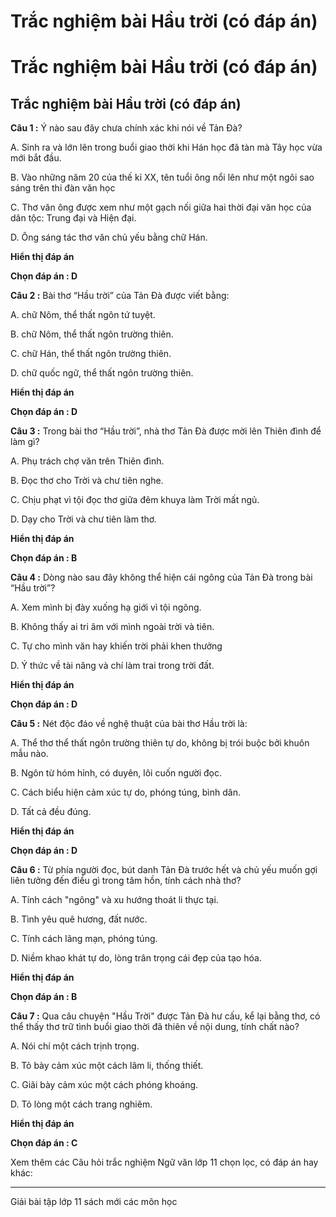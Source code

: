 # Trắc nghiệm bài Hầu trời (có đáp án)

# Trắc nghiệm bài Hầu trời (có đáp án)

## Trắc nghiệm bài Hầu trời (có đáp án)

**Câu 1 :** Ý nào sau đây chưa chính xác khi nói về Tản Đà? 

A. Sinh ra và lớn lên trong buổi giao thời khi Hán học đã tàn mà Tây học vừa mới bắt đầu.

B. Vào những năm 20 của thế kỉ XX, tên tuổi ông nổi lên như một ngôi sao sáng trên thi đàn văn học

C. Thơ văn ông được xem như một gạch nối giữa hai thời đại văn học của dân tộc: Trung đại và Hiện đại. 

D. Ông sáng tác thơ văn chủ yếu bằng chữ Hán.

**Hiển thị đáp án**

**Chọn đáp án : D**

**Câu 2 :** Bài thơ “Hầu trời” của Tản Đà được viết bằng: 

A. chữ Nôm, thể thất ngôn tứ tuyệt.

B. chữ Nôm, thể thất ngôn trường thiên.

C. chữ Hán, thể thất ngôn trường thiên.

D. chữ quốc ngữ, thể thất ngôn trường thiên.

**Hiển thị đáp án**

**Chọn đáp án : D**

**Câu 3 :** Trong bài thơ “Hầu trời”, nhà thơ Tản Đà được mời lên Thiên đình để làm gì? 

A. Phụ trách chợ văn trên Thiên đình.

B. Đọc thơ cho Trời và chư tiên nghe.

C. Chịu phạt vì tội đọc thơ giữa đêm khuya làm Trời mất ngủ.

D. Dạy cho Trời và chư tiên làm thơ.

**Hiển thị đáp án**

**Chọn đáp án : B**

**Câu 4 :** Dòng nào sau đây không thể hiện cái ngông của Tản Đà trong bài “Hầu trời”? 

A. Xem mình bị đày xuống hạ giới vì tội ngông.

B. Không thấy ai tri âm với mình ngoài trời và tiên.

C. Tự cho mình văn hay khiến trời phải khen thưởng

D. Ý thức về tài năng và chí làm trai trong trời đất.

**Hiển thị đáp án**

**Chọn đáp án : D**

**Câu 5 :** Nét độc đáo về nghệ thuật của bài thơ Hầu trời là: 

A. Thể thơ thể thất ngôn trường thiên tự do, không bị trói buộc bởi khuôn mẫu nào.

B. Ngôn từ hóm hỉnh, có duyên, lôi cuốn người đọc.

C. Cách biểu hiện cảm xúc tự do, phóng túng, bình dân.

D. Tất cả đều đúng.

**Hiển thị đáp án**

**Chọn đáp án : D**

**Câu 6 :** Từ phía người đọc, bút danh Tản Đà trước hết và chủ yếu muốn gợi liên tưởng đến điều gì trong tâm hồn, tính cách nhà thơ? 

A. Tính cách "ngông" và xu hướng thoát li thực tại.

B. Tình yêu quê hương, đất nước.

C. Tính cách lãng mạn, phóng túng.

D. Niềm khao khát tự do, lòng trân trọng cái đẹp của tạo hóa.

**Hiển thị đáp án**

**Chọn đáp án : B**

**Câu 7 :** Qua câu chuyện "Hầu Trời" được Tản Đà hư cấu, kể lại bằng thơ, có thể thấy thơ trữ tình buổi giao thời đã thiên về nội dung, tính chất nào? 

A. Nói chí một cách trịnh trọng.

B. Tỏ bày cảm xúc một cách lâm li, thống thiết.

C. Giãi bày cảm xúc một cách phóng khoáng.

D. Tỏ lòng một cách trang nghiêm.

**Hiển thị đáp án**

**Chọn đáp án : C**

Xem thêm các Câu hỏi trắc nghiệm Ngữ văn lớp 11 chọn lọc, có đáp án hay khác:

* * *

Giải bài tập lớp 11 sách mới các môn học
